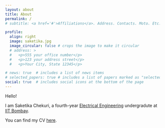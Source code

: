 ```yaml
---
layout: about
title: About
permalink: /
# subtitle: <a href='#'>Affiliations</a>. Address. Contacts. Moto. Etc.

profile:
  align: right
  image: saketika.jpg
  image_circular: false # crops the image to make it circular
  # address: >
  #   <p>555 your office number</p>
  #   <p>123 your address street</p>
  #   <p>Your City, State 12345</p>

# news: true  # includes a list of news items
# selected_papers: true # includes a list of papers marked as "selected={true}"
social: true  # includes social icons at the bottom of the page
---
```


Hello!

I am Saketika Chekuri, a fourth-year [Electrical Engineering](https://www.ee.iitb.ac.in/) undergradute at [IIT Bombay](https://www.iitb.ac.in/). 


You can find my CV [here](../assets/pdf/Saketika_CV.pdf).